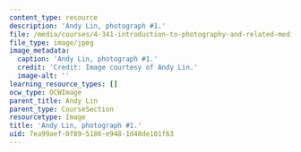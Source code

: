 ```yaml
---
content_type: resource
description: 'Andy Lin, photograph #1.'
file: /media/courses/4-341-introduction-to-photography-and-related-media-fall-2007/7ea99aef0f895186e9481d48de101f63_lin1.jpg
file_type: image/jpeg
image_metadata:
  caption: 'Andy Lin, photograph #1.'
  credit: 'Credit: Image courtesy of Andy Lin.'
  image-alt: ''
learning_resource_types: []
ocw_type: OCWImage
parent_title: Andy Lin
parent_type: CourseSection
resourcetype: Image
title: 'Andy Lin, photograph #1.'
uid: 7ea99aef-0f89-5186-e948-1d48de101f63
---
```

